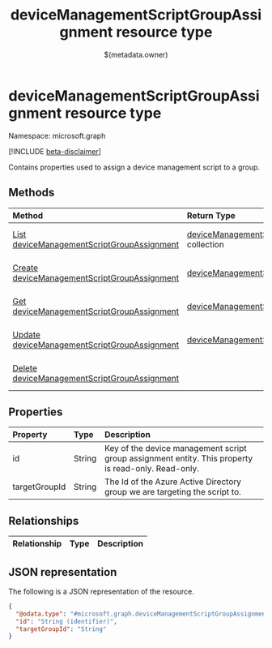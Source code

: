 ﻿---
title: "deviceManagementScriptGroupAssignment resource type"
description: "Contains properties used to assign a device management script to a group."
localization_priority: Normal
author: "$(metadata.owner)"
ms.prod: "microsoft-identity-platform"
doc_type: "resourcePageType"
---

# deviceManagementScriptGroupAssignment resource type

Namespace: microsoft.graph

[!INCLUDE [beta-disclaimer](../../includes/beta-disclaimer.md)]

Contains properties used to assign a device management script to a group.

## Methods

| Method                                                                                                        | Return Type                                                                                         | Description                                                                          |
| :------------------------------------------------------------------------------------------------------------ | :-------------------------------------------------------------------------------------------------- | :----------------------------------------------------------------------------------- |
| [List deviceManagementScriptGroupAssignment](../api/intune-devicemanagementscriptgroupassignment-list.md)     | [deviceManagementScriptGroupAssignment](intune-deviceManagementScriptGroupAssignment.md) collection | List properties and relationships of a deviceManagementScriptGroupAssignment object. |
| [Create deviceManagementScriptGroupAssignment](../api/intune-devicemanagementscriptgroupassignment-create.md) | [deviceManagementScriptGroupAssignment](intune-deviceManagementScriptGroupAssignment.md)            | Create a new deviceManagementScriptGroupAssignment object.                           |
| [Get deviceManagementScriptGroupAssignment](../api/intune-devicemanagementscriptgroupassignment-get.md)       | [deviceManagementScriptGroupAssignment](intune-deviceManagementScriptGroupAssignment.md)            | Read properties and relationships of a deviceManagementScriptGroupAssignment object. |
| [Update deviceManagementScriptGroupAssignment](../api/intune-devicemanagementscriptgroupassignment-update.md) | [deviceManagementScriptGroupAssignment](intune-deviceManagementScriptGroupAssignment.md)            | Update the properties of a deviceManagementScriptGroupAssignment object.             |
| [Delete deviceManagementScriptGroupAssignment](../api/intune-devicemanagementscriptgroupassignment-delete.md) |                                                                                                     | Delete a deviceManagementScriptGroupAssignment object.                               |

## Properties

| Property      | Type   | Description                                                                                         |
| :------------ | :----- | :-------------------------------------------------------------------------------------------------- |
| id            | String | Key of the device management script group assignment entity. This property is read-only. Read-only. |
| targetGroupId | String | The Id of the Azure Active Directory group we are targeting the script to.                          |

## Relationships

| Relationship | Type | Description |
| :----------- | :--- | :---------- |

## JSON representation

The following is a JSON representation of the resource.

<!-- {
  "blockType": "resource",
  "keyProperty": "id",
  "@odata.type": "microsoft.graph.deviceManagementScriptGroupAssignment",
  "baseType": "microsoft.graph.entity",
  "openType": False
}
-->

```json
{
  "@odata.type": "#microsoft.graph.deviceManagementScriptGroupAssignment",
  "id": "String (identifier)",
  "targetGroupId": "String"
}
```